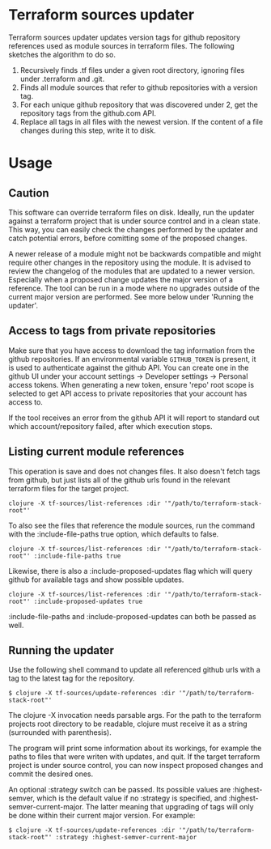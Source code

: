 # Terraform sources updater

Terraform sources updater updates version tags for github repository
references used as module sources in terraform files. The following
sketches the algorithm to do so.

1. Recursively finds .tf files under a given root directory, ignoring
   files under .terraform and .git.
2. Finds all module sources that refer to github repositories with a
   version tag.
3. For each unique github repository that was discovered under 2, get
   the repository tags from the github.com API.
4. Replace all tags in all files with the newest version. If the
   content of a file changes during this step, write it to disk.

# Usage

## Caution
This software can override terraform files on disk. Ideally, run the
updater against a terraform project that is under source control and
in a clean state. This way, you can easily check the changes performed
by the updater and catch potential errors, before comitting some of
the proposed changes.

A newer release of a module might not be backwards compatible and
might require other changes in the repository using the module. It is
advised to review the changelog of the modules that are updated to a
newer version. Especially when a proposed change updates the major
version of a reference. The tool can be run in a mode where no
upgrades outside of the current major version are performed. See more
below under 'Running the updater'.

## Access to tags from private repositories
Make sure that you have access to download the tag information from
the github repositories. If an environmental variable `GITHUB_TOKEN`
is present, it is used to authenticate against the github API. You can
create one in the github UI under your account settings -> Developer
settings -> Personal access tokens. When generating a new token,
ensure 'repo' root scope is selected to get API access to private
repositories that your account has access to.

If the tool receives an error from the github API it will report to
standard out which account/repository failed, after which execution
stops.

## Listing current module references
This operation is save and does not changes files. It also doesn't
fetch tags from github, but just lists all of the github urls found in
the relevant terraform files for the target project.

    clojure -X tf-sources/list-references :dir '"/path/to/terraform-stack-root"'

To also see the files that reference the module sources, run the
command with the :include-file-paths true option, which defaults to
false.

    clojure -X tf-sources/list-references :dir '"/path/to/terraform-stack-root"' :include-file-paths true

Likewise, there is also a :include-proposed-updates flag which will
query github for available tags and show possible updates.

    clojure -X tf-sources/list-references :dir '"/path/to/terraform-stack-root"' :include-proposed-updates true

:include-file-paths and :include-proposed-updates can both be passed
as well.

## Running the updater
Use the following shell command to update all referenced github urls
with a tag to the latest tag for the repository.

    $ clojure -X tf-sources/update-references :dir '"/path/to/terraform-stack-root"'

The clojure -X invocation needs parsable args. For the path to the
terraform projects root directory to be readable, clojure must receive
it as a string (surrounded with parenthesis).

The program will print some information about its workings, for
example the paths to files that were writen with updates, and quit. If
the target terraform project is under source control, you can now
inspect proposed changes and commit the desired ones.

An optional :strategy switch can be passed. Its possible values are
:highest-semver, which is the default value if no :strategy is
specified, and :highest-semver-current-major. The latter meaning that
upgrading of tags will only be done within their current major
version. For example:

    $ clojure -X tf-sources/update-references :dir '"/path/to/terraform-stack-root"' :strategy :highest-semver-current-major
